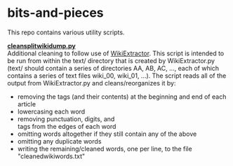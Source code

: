 # bits-and-pieces
This repo contains various utility scripts.

[**cleansplitwikidump.py**](https://github.com/kvesik/bits-and-pieces/blob/master/cleansplitwikidump.py)  
Additional cleaning to follow use of [WikiExtractor](https://github.com/attardi/wikiextractor). This script is intended to be run from within the text/ directory that is created by WikiExtractor.py (text/ should contain a series of directories AA, AB, AC, ..., each of which contains a series of text files wiki_00, wiki_01, ...). The script reads all of the output from WikiExtractor.py and cleans/reorganizes it by:
  - removing the <doc></doc> tags (and their contents) at the beginning and end of each article
  - lowercasing each word
  - removing punctuation, digits, and <br> tags from the edges of each word
  - omitting words altogether if they still contain any of the above
  - omitting any duplicate words
  - writing the remaining/cleaned words, one per line, to the file "cleanedwikiwords.txt"

